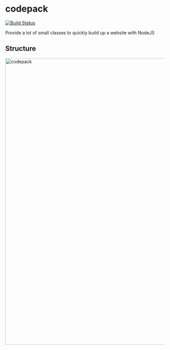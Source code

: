 # codepack

[![Build Status](https://travis-ci.org/dotronglong/codepack.svg)](https://travis-ci.org/dotronglong/codepack)

Provide a lot of small classes to quickly build up a website with NodeJS

## Structure
<img width="904" alt="codepack" src="https://cloud.githubusercontent.com/assets/6072939/17083546/e06543fa-51ce-11e6-9211-19652613e07d.png">

